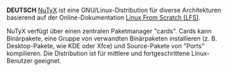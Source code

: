 **DEUTSCH** [NuTyX](http://www.nutyx.org) ist eine GNU/Linux-Distribution für 
diverse Architekturen basierend auf der Online-Dokumentation 
[Linux From Scratch (LFS)](http://www.linuxfromscratch.org).

NuTyX verfügt über einen zentralen Paketmanager "cards". Cards kann Binärpakete,
eine Gruppe von verwandten Binärpaketen installieren (z. B. Desktop-Pakete, 
wie KDE oder Xfce) und Source-Pakete von "Ports" kompilieren. Die Distribution
ist für mittlere und fortgeschrittene Linux-Benutzer geeignet.

